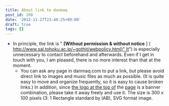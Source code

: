 ```yaml
---
title: About link to danmaq
post_id: 268
date: '2012-11-27T23:40:25+09:00'
draft: true
tags: []
---
```


*   In principle, the link is " **\[Without permission & without notice** \] ( [http://www.sal.tohoku.ac.jp/~gothit/webpolicy.html)" It](http://www.sal.tohoku.ac.jp/~gothit/webpolicy.html)”) is especially unnecessary to contact beforehand and afterwards. Even if I get in touch with you, I am pleased, there is no more interest than that at the moment.
    *   You can ask any page in danmaq.com to put a link, but please avoid direct link to images and music files as much as possible. (It is quite easy to move and organize frequently, so it is easy to cause broken links.) In addition, since [the logo at the top of](/wp-content/themes/danmaq/img/logo2012.svg) the [page](/wp-content/themes/danmaq/img/logo2012.svg) is a banner combination, please take it away freely and use it. The size is 300 x 100 pixels (3: 1 Rectangle standard by IAB), SVG format image.
